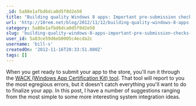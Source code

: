 ```yaml
---
_id: 5a88e1afbd6dca0d5f0d2e50
title: "Building quality Windows 8 apps: Important pre-submission checks for your Windows Store apps"
url: 'http://10rem.net/blog/2012/11/12/building-quality-windows-8-apps-important-pre-submission-checks-for-your-windows-store-apps'
category: 5a88e1afbd6dca0d5f0d2e50
slug: 'building-quality-windows-8-apps-important-pre-submission-checks-for-your-windows-store-apps'
user_id: 5a83ce59d6eb0005c4ecda2c
username: 'bill-s'
createdOn: '2012-11-16T20:33:51.000Z'
tags: []
---
```


When you get ready to submit your app to the store, you'll run it through the <a href="http://msdn.microsoft.com/en-us/library/windows/desktop/hh848075(v=vs.85).aspx" target="_blank">WACK (Windows App Certification Kit) tool</a>. That tool will report to you the most egregious errors, but it doesn't catch everything you'll want to do to finalize your app. In this post, I have a number of suggestions ranging from the most simple to some more interesting system integration ideas.
